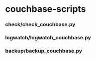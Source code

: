 # couchbase-scripts
### check/check_couchbase.py
### logwatch/logwatch_couchbase.py
### backup/backup_couchbase.py
